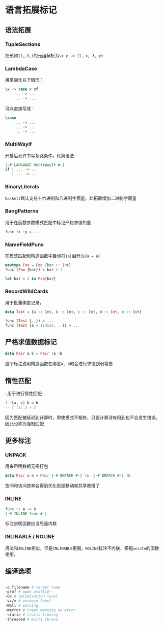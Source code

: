 # 语言拓展标记

## 语法拓展
### TupleSections
把形如`(1,,3,)`的元组解析为`\x y -> (1, x, 3, y)`

### LambdaCase
用来简化以下情形：
```haskell
\x -> case x of
    ... -> ...
    ... -> ...
```
可以直接写成：
```haskell
\case 
    ... -> ...
    ... -> ...
    ... -> ...
```

### MultiWayIf
开启后允许书写多路条件，化简语法
```haskell
{-# LANGUAGE MultiWayIf #-}
if | ... -> ...
   | ... -> ...
```

### BinaryLiterals
`haskell`默认支持十六进制和八进制字面量，此拓展增加二进制字面量

### BangPatterns
用于在函数参数模式匹配中标记严格求值的量
```haskell
func !x !y = ...
```

### NameFieldPuns
在模式匹配和构造函数中自动将`{a}`展开为`{a = a}`
```haskell
newtype Foo = Foo {bar :: Int}
func (Foo {bar}) = bar + 1 

let bar = 2 in Foo{bar}
```

### RecordWildCards
用于批量绑定记录，

```haskell
data Test = {a :: Int, b :: Int, c :: Int, d :: Int, e :: Int}

func (Test {..}) = ...
func (Test {a = 114514, ..}) = ...
```

## 严格求值数据标记
```haskell
data Pair a b = Pair !a !b
```
这个标注说明构造函数在绑定`a, b`时会进行求值到弱常态

## 惰性匹配
`~`用于进行惰性匹配
```haskell
f ~[a, c] b = b
-- f [1] 2 = 2
```
因为匹配被延迟到计算时，即使模式不相符，只要计算没有用到也不会发生错误。因此也称为强制匹配

## 更多标注

### UNPACK
用来声明数据无需打包

```haskell
data Pair a b = Pair {-# UNPACK #-} !a  {-# UNPACK #-} !b
```

空间和访问效率会得到优化但是移动和共享就慢了

### INLINE
```haskell
func :: a -> b
{-# INLINE func #-} 
```
标注说明函数应当尽量内联

### INLINABLE / NOLINE
用法和`INLINE`相似，但是`INLINABLE`更弱，`NOLINE`标注不内联，搭配`unsafe`的函数使用。

## 编译选项
```sh

-o filename # target name
-prof # open profiler
-Ox # optimization level
-vx/v # verbose level
-Wall # warning
-Werror # treat warning as error
-static # static linking
-threaded # multi thread
```


